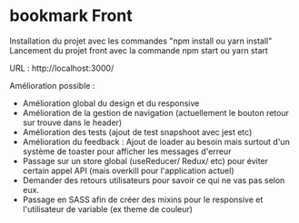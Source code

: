 # bookmark Front

Installation du projet avec les commandes "npm install ou yarn install"
Lancement du projet front avec la commande npm start ou yarn start

URL : http://localhost:3000/

Amélioration possible : 

- Amélioration global du design et du responsive
- Amélioration de la gestion de navigation (actuellement le bouton retour sur trouve dans le header)
- Amélioration des tests (ajout de test snapshoot avec jest etc)
- Amélioration du feedback : Ajout de loader au besoin mais surtout d'un système de toaster pour afficher les messages d'erreur
- Passage sur un store global (useReducer/ Redux/ etc) pour éviter certain appel API (mais overkill pour l'application actuel)
- Demander des retours utilisateurs pour savoir ce qui ne vas pas selon eux.
- Passage en SASS afin de créer des mixins pour le responsive et l'utilisateur de variable (ex theme de couleur)
